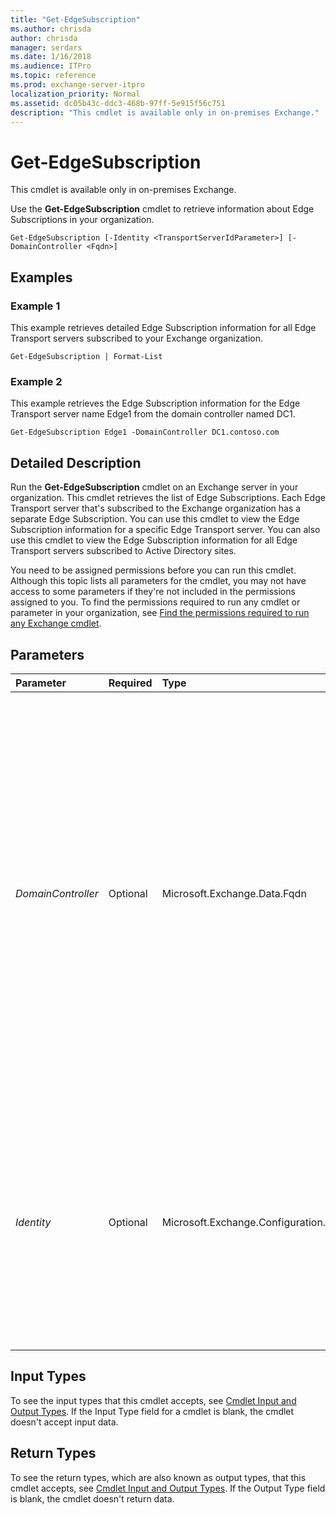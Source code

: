 ```yaml
---
title: "Get-EdgeSubscription"
ms.author: chrisda
author: chrisda
manager: serdars
ms.date: 1/16/2018
ms.audience: ITPro
ms.topic: reference
ms.prod: exchange-server-itpro
localization_priority: Normal
ms.assetid: dc05b43c-ddc3-468b-97ff-5e915f56c751
description: "This cmdlet is available only in on-premises Exchange."
---
```


# Get-EdgeSubscription

This cmdlet is available only in on-premises Exchange. 
  
Use the **Get-EdgeSubscription** cmdlet to retrieve information about Edge Subscriptions in your organization.
  
```
Get-EdgeSubscription [-Identity <TransportServerIdParameter>] [-DomainController <Fqdn>]

```

## Examples
<a name="Examples"> </a>

### Example 1

This example retrieves detailed Edge Subscription information for all Edge Transport servers subscribed to your Exchange organization.
  
```
Get-EdgeSubscription | Format-List
```

### Example 2

This example retrieves the Edge Subscription information for the Edge Transport server name Edge1 from the domain controller named DC1.
  
```
Get-EdgeSubscription Edge1 -DomainController DC1.contoso.com
```

## Detailed Description
<a name="DetailedDescription"> </a>

Run the **Get-EdgeSubscription** cmdlet on an Exchange server in your organization. This cmdlet retrieves the list of Edge Subscriptions. Each Edge Transport server that's subscribed to the Exchange organization has a separate Edge Subscription. You can use this cmdlet to view the Edge Subscription information for a specific Edge Transport server. You can also use this cmdlet to view the Edge Subscription information for all Edge Transport servers subscribed to Active Directory sites.
  
You need to be assigned permissions before you can run this cmdlet. Although this topic lists all parameters for the cmdlet, you may not have access to some parameters if they're not included in the permissions assigned to you. To find the permissions required to run any cmdlet or parameter in your organization, see [Find the permissions required to run any Exchange cmdlet](https://technet.microsoft.com/library/mt432940.aspx).
  
## Parameters
<a name="DetailedDescription"> </a>

|**Parameter**|**Required**|**Type**|**Description**|
|:-----|:-----|:-----|:-----|
| _DomainController_ <br/> |Optional  <br/> |Microsoft.Exchange.Data.Fqdn  <br/> |The _DomainController_ parameter specifies the domain controller that's used by this cmdlet to read data from or write data to Active Directory. You identify the domain controller by its fully qualified domain name (FQDN). For example, `dc01.contoso.com`.  <br/> The _DomainController_ parameter isn't supported on Edge Transport servers. An Edge Transport server uses the local instance of Active Directory Lightweight Directory Services (AD LDS) to read and write data. <br/> |
| _Identity_ <br/> |Optional  <br/> |Microsoft.Exchange.Configuration.Tasks.TransportServerIdParameter  <br/> |The _Identity_ parameter specifies the name of the Edge Transport server for which you want to retrieve Edge Subscription information. The identity is expressed as the host name of the Edge Transport server. If no identity is specified, all Edge Subscriptions are returned. <br/> |
   
## Input Types
<a name="InputTypes"> </a>

To see the input types that this cmdlet accepts, see [Cmdlet Input and Output Types](http://go.microsoft.com/fwlink/p/?linkId=616387). If the Input Type field for a cmdlet is blank, the cmdlet doesn't accept input data. 
  
## Return Types
<a name="ReturnTypes"> </a>

To see the return types, which are also known as output types, that this cmdlet accepts, see [Cmdlet Input and Output Types](http://go.microsoft.com/fwlink/p/?linkId=616387). If the Output Type field is blank, the cmdlet doesn't return data. 
  

